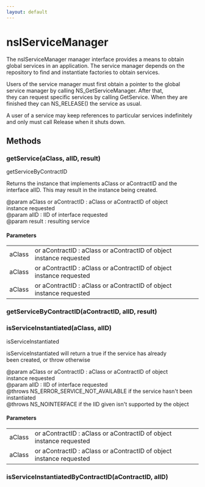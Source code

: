 ```yaml
---
layout: default
---
```


# nsIServiceManager #
  
The nsIServiceManager manager interface provides a means to obtain  
global services in an application. The service manager depends on the   
repository to find and instantiate factories to obtain services.  
  
Users of the service manager must first obtain a pointer to the global  
service manager by calling NS_GetServiceManager. After that,   
they can request specific services by calling GetService. When they are  
finished they can NS_RELEASE() the service as usual.  
  
A user of a service may keep references to particular services indefinitely  
and only must call Release when it shuts down.  
  

## Methods ##

### getService(aClass, aIID, result) ###
  
getServiceByContractID  
  
Returns the instance that implements aClass or aContractID and the  
interface aIID.  This may result in the instance being created.  
  
@param aClass or aContractID : aClass or aContractID of object   
                               instance requested  
@param aIID : IID of interface requested  
@param result : resulting service   
  

#### Parameters ####

<table>

<tr>
<td>aClass</td>
<td>or aContractID : aClass or aContractID of object   
                               instance requested  
</td>
</tr>

<tr>
<td>aClass</td>
<td>or aContractID : aClass or aContractID of object   
                               instance requested  
</td>
</tr>

<tr>
<td>aClass</td>
<td>or aContractID : aClass or aContractID of object   
                               instance requested  
</td>
</tr>

</table>

### getServiceByContractID(aContractID, aIID, result) ###

### isServiceInstantiated(aClass, aIID) ###
  
isServiceInstantiated  
  
isServiceInstantiated will return a true if the service has already  
been created, or throw otherwise  
  
@param aClass or aContractID : aClass or aContractID of object   
                               instance requested  
@param aIID : IID of interface requested  
@throws NS_ERROR_SERVICE_NOT_AVAILABLE if the service hasn't been   
        instantiated  
@throws NS_NOINTERFACE if the IID given isn't supported by the object  
  

#### Parameters ####

<table>

<tr>
<td>aClass</td>
<td>or aContractID : aClass or aContractID of object   
                               instance requested  
</td>
</tr>

<tr>
<td>aClass</td>
<td>or aContractID : aClass or aContractID of object   
                               instance requested  
</td>
</tr>

</table>

### isServiceInstantiatedByContractID(aContractID, aIID) ###
